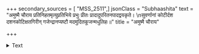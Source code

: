 +++
secondary_sources = [ "MSS_2511",]
jsonClass = "Subhaashita"
text = "अमुष्मै चौराय प्रतिनिहतमृत्युप्रतिभिये प्रभुः प्रीतः प्रादादुपरितनपादद्वयकृते।  \nसुवर्णानां कोटीर्दश दशनकोटिक्षतगिरीन् गजेन्द्रानप्यष्टौ मदमुदितकूजन्मधुलिहः॥"
title = "अमुष्मै चौराय"

+++

<details><summary>Text</summary>

अमुष्मै चौराय प्रतिनिहतमृत्युप्रतिभिये प्रभुः प्रीतः प्रादादुपरितनपादद्वयकृते।  
सुवर्णानां कोटीर्दश दशनकोटिक्षतगिरीन् गजेन्द्रानप्यष्टौ मदमुदितकूजन्मधुलिहः॥
</details>
